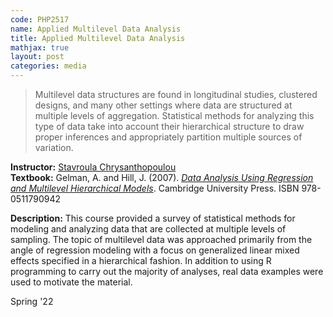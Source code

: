 ```yaml
---
code: PHP2517
name: Applied Multilevel Data Analysis
title: Applied Multilevel Data Analysis
mathjax: true
layout: post
categories: media
---
```


>  Multilevel data structures are found in longitudinal studies, clustered designs, and many other settings where data are structured at multiple levels of aggregation. Statistical methods for analyzing this type of data take into account their hierarchical structure to draw proper inferences and appropriately partition multiple sources of variation.

**Instructor:** [Stavroula Chrysanthopoulou](https://vivo.brown.edu/display/schrysan) <br>
**Textbook:** Gelman, A. and Hill, J. (2007). [*Data Analysis Using Regression and Multilevel Hierarchical Models*](https://www.cambridge.org/highereducation/books/data-analysis-using-regression-and-multilevel-hierarchical-models/32A29531C7FD730C3A68951A17C9D983#overview). Cambridge University Press. ISBN 978-0511790942

**Description:** This course provided a survey of statistical methods for modeling and analyzing data that are collected at multiple levels of sampling. The topic of multilevel data was approached primarily from the angle of regression modeling with a focus on generalized linear mixed effects specified in a hierarchical fashion. In addition to using R programming to carry out the majority of analyses, real data examples were used to motivate the material.

Spring '22
